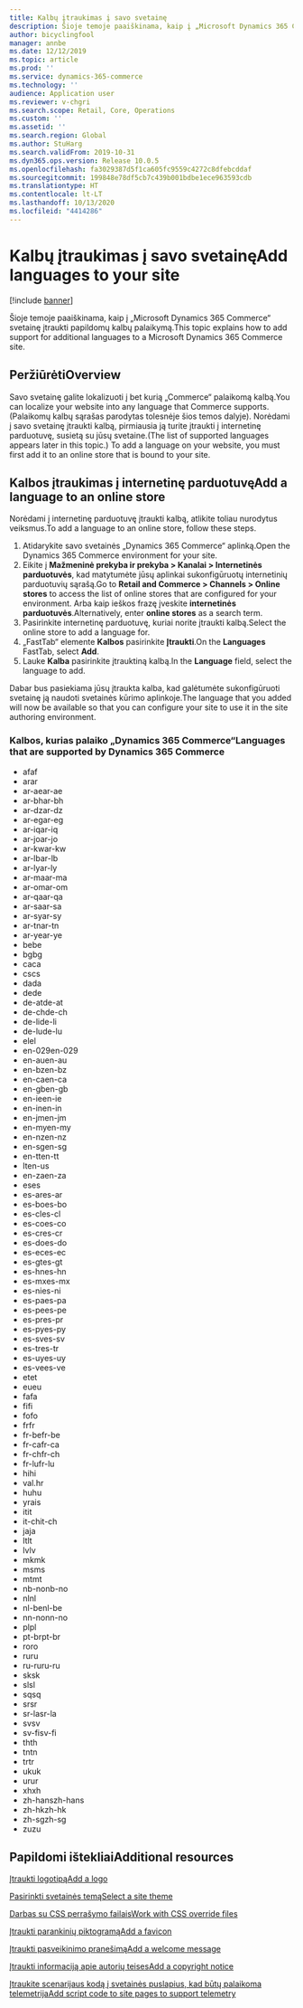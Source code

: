 ```yaml
---
title: Kalbų įtraukimas į savo svetainę
description: Šioje temoje paaiškinama, kaip į „Microsoft Dynamics 365 Commerce“ svetainę įtraukti papildomų kalbų palaikymą.
author: bicyclingfool
manager: annbe
ms.date: 12/12/2019
ms.topic: article
ms.prod: ''
ms.service: dynamics-365-commerce
ms.technology: ''
audience: Application user
ms.reviewer: v-chgri
ms.search.scope: Retail, Core, Operations
ms.custom: ''
ms.assetid: ''
ms.search.region: Global
ms.author: StuHarg
ms.search.validFrom: 2019-10-31
ms.dyn365.ops.version: Release 10.0.5
ms.openlocfilehash: fa3029387d5f1ca605fc9559c4272c8dfebcddaf
ms.sourcegitcommit: 199848e78df5cb7c439b001bdbe1ece963593cdb
ms.translationtype: HT
ms.contentlocale: lt-LT
ms.lasthandoff: 10/13/2020
ms.locfileid: "4414286"
---
```

# <a name="add-languages-to-your-site"></a><span data-ttu-id="8e14b-103">Kalbų įtraukimas į savo svetainę</span><span class="sxs-lookup"><span data-stu-id="8e14b-103">Add languages to your site</span></span>


[!include [banner](includes/banner.md)]

<span data-ttu-id="8e14b-104">Šioje temoje paaiškinama, kaip į „Microsoft Dynamics 365 Commerce“ svetainę įtraukti papildomų kalbų palaikymą.</span><span class="sxs-lookup"><span data-stu-id="8e14b-104">This topic explains how to add support for additional languages to a Microsoft Dynamics 365 Commerce site.</span></span>

## <a name="overview"></a><span data-ttu-id="8e14b-105">Peržiūrėti</span><span class="sxs-lookup"><span data-stu-id="8e14b-105">Overview</span></span>

<span data-ttu-id="8e14b-106">Savo svetainę galite lokalizuoti į bet kurią „Commerce“ palaikomą kalbą.</span><span class="sxs-lookup"><span data-stu-id="8e14b-106">You can localize your website into any language that Commerce supports.</span></span> <span data-ttu-id="8e14b-107">(Palaikomų kalbų sąrašas parodytas tolesnėje šios temos dalyje). Norėdami į savo svetainę įtraukti kalbą, pirmiausia ją turite įtraukti į internetinę parduotuvę, susietą su jūsų svetaine.</span><span class="sxs-lookup"><span data-stu-id="8e14b-107">(The list of supported languages appears later in this topic.) To add a language on your website, you must first add it to an online store that is bound to your site.</span></span>

## <a name="add-a-language-to-an-online-store"></a><span data-ttu-id="8e14b-108">Kalbos įtraukimas į internetinę parduotuvę</span><span class="sxs-lookup"><span data-stu-id="8e14b-108">Add a language to an online store</span></span>

<span data-ttu-id="8e14b-109">Norėdami į internetinę parduotuvę įtraukti kalbą, atlikite toliau nurodytus veiksmus.</span><span class="sxs-lookup"><span data-stu-id="8e14b-109">To add a language to an online store, follow these steps.</span></span>

1. <span data-ttu-id="8e14b-110">Atidarykite savo svetainės „Dynamics 365 Commerce“ aplinką.</span><span class="sxs-lookup"><span data-stu-id="8e14b-110">Open the Dynamics 365 Commerce environment for your site.</span></span>
1. <span data-ttu-id="8e14b-111">Eikite į **Mažmeninė prekyba ir prekyba \> Kanalai \> Internetinės parduotuvės**, kad matytumėte jūsų aplinkai sukonfigūruotų internetinių parduotuvių sąrašą.</span><span class="sxs-lookup"><span data-stu-id="8e14b-111">Go to **Retail and Commerce \> Channels \> Online stores** to access the list of online stores that are configured for your environment.</span></span> <span data-ttu-id="8e14b-112">Arba kaip ieškos frazę įveskite **internetinės parduotuvės**.</span><span class="sxs-lookup"><span data-stu-id="8e14b-112">Alternatively, enter **online stores** as a search term.</span></span>
1. <span data-ttu-id="8e14b-113">Pasirinkite internetinę parduotuvę, kuriai norite įtraukti kalbą.</span><span class="sxs-lookup"><span data-stu-id="8e14b-113">Select the online store to add a language for.</span></span>
1. <span data-ttu-id="8e14b-114">„FastTab“ elemente **Kalbos** pasirinkite **Įtraukti**.</span><span class="sxs-lookup"><span data-stu-id="8e14b-114">On the **Languages** FastTab, select **Add**.</span></span>
1. <span data-ttu-id="8e14b-115">Lauke **Kalba** pasirinkite įtrauktiną kalbą.</span><span class="sxs-lookup"><span data-stu-id="8e14b-115">In the **Language** field, select the language to add.</span></span>

<span data-ttu-id="8e14b-116">Dabar bus pasiekiama jūsų įtraukta kalba, kad galėtumėte sukonfigūruoti svetainę ją naudoti svetainės kūrimo aplinkoje.</span><span class="sxs-lookup"><span data-stu-id="8e14b-116">The language that you added will now be available so that you can configure your site to use it in the site authoring environment.</span></span>

### <a name="languages-that-are-supported-by-dynamics-365-commerce"></a><span data-ttu-id="8e14b-117">Kalbos, kurias palaiko „Dynamics 365 Commerce“</span><span class="sxs-lookup"><span data-stu-id="8e14b-117">Languages that are supported by Dynamics 365 Commerce</span></span>

- <span data-ttu-id="8e14b-118">af</span><span class="sxs-lookup"><span data-stu-id="8e14b-118">af</span></span>
- <span data-ttu-id="8e14b-119">ar</span><span class="sxs-lookup"><span data-stu-id="8e14b-119">ar</span></span>
- <span data-ttu-id="8e14b-120">ar-ae</span><span class="sxs-lookup"><span data-stu-id="8e14b-120">ar-ae</span></span>
- <span data-ttu-id="8e14b-121">ar-bh</span><span class="sxs-lookup"><span data-stu-id="8e14b-121">ar-bh</span></span>
- <span data-ttu-id="8e14b-122">ar-dz</span><span class="sxs-lookup"><span data-stu-id="8e14b-122">ar-dz</span></span>
- <span data-ttu-id="8e14b-123">ar-eg</span><span class="sxs-lookup"><span data-stu-id="8e14b-123">ar-eg</span></span>
- <span data-ttu-id="8e14b-124">ar-iq</span><span class="sxs-lookup"><span data-stu-id="8e14b-124">ar-iq</span></span>
- <span data-ttu-id="8e14b-125">ar-jo</span><span class="sxs-lookup"><span data-stu-id="8e14b-125">ar-jo</span></span>
- <span data-ttu-id="8e14b-126">ar-kw</span><span class="sxs-lookup"><span data-stu-id="8e14b-126">ar-kw</span></span>
- <span data-ttu-id="8e14b-127">ar-lb</span><span class="sxs-lookup"><span data-stu-id="8e14b-127">ar-lb</span></span>
- <span data-ttu-id="8e14b-128">ar-ly</span><span class="sxs-lookup"><span data-stu-id="8e14b-128">ar-ly</span></span>
- <span data-ttu-id="8e14b-129">ar-ma</span><span class="sxs-lookup"><span data-stu-id="8e14b-129">ar-ma</span></span>
- <span data-ttu-id="8e14b-130">ar-om</span><span class="sxs-lookup"><span data-stu-id="8e14b-130">ar-om</span></span>
- <span data-ttu-id="8e14b-131">ar-qa</span><span class="sxs-lookup"><span data-stu-id="8e14b-131">ar-qa</span></span>
- <span data-ttu-id="8e14b-132">ar-sa</span><span class="sxs-lookup"><span data-stu-id="8e14b-132">ar-sa</span></span>
- <span data-ttu-id="8e14b-133">ar-sy</span><span class="sxs-lookup"><span data-stu-id="8e14b-133">ar-sy</span></span>
- <span data-ttu-id="8e14b-134">ar-tn</span><span class="sxs-lookup"><span data-stu-id="8e14b-134">ar-tn</span></span>
- <span data-ttu-id="8e14b-135">ar-ye</span><span class="sxs-lookup"><span data-stu-id="8e14b-135">ar-ye</span></span>
- <span data-ttu-id="8e14b-136">be</span><span class="sxs-lookup"><span data-stu-id="8e14b-136">be</span></span>
- <span data-ttu-id="8e14b-137">bg</span><span class="sxs-lookup"><span data-stu-id="8e14b-137">bg</span></span>
- <span data-ttu-id="8e14b-138">ca</span><span class="sxs-lookup"><span data-stu-id="8e14b-138">ca</span></span>
- <span data-ttu-id="8e14b-139">cs</span><span class="sxs-lookup"><span data-stu-id="8e14b-139">cs</span></span>
- <span data-ttu-id="8e14b-140">da</span><span class="sxs-lookup"><span data-stu-id="8e14b-140">da</span></span>
- <span data-ttu-id="8e14b-141">de</span><span class="sxs-lookup"><span data-stu-id="8e14b-141">de</span></span>
- <span data-ttu-id="8e14b-142">de-at</span><span class="sxs-lookup"><span data-stu-id="8e14b-142">de-at</span></span>
- <span data-ttu-id="8e14b-143">de-ch</span><span class="sxs-lookup"><span data-stu-id="8e14b-143">de-ch</span></span>
- <span data-ttu-id="8e14b-144">de-li</span><span class="sxs-lookup"><span data-stu-id="8e14b-144">de-li</span></span>
- <span data-ttu-id="8e14b-145">de-lu</span><span class="sxs-lookup"><span data-stu-id="8e14b-145">de-lu</span></span>
- <span data-ttu-id="8e14b-146">el</span><span class="sxs-lookup"><span data-stu-id="8e14b-146">el</span></span>
- <span data-ttu-id="8e14b-147">en-029</span><span class="sxs-lookup"><span data-stu-id="8e14b-147">en-029</span></span>
- <span data-ttu-id="8e14b-148">en-au</span><span class="sxs-lookup"><span data-stu-id="8e14b-148">en-au</span></span>
- <span data-ttu-id="8e14b-149">en-bz</span><span class="sxs-lookup"><span data-stu-id="8e14b-149">en-bz</span></span>
- <span data-ttu-id="8e14b-150">en-ca</span><span class="sxs-lookup"><span data-stu-id="8e14b-150">en-ca</span></span>
- <span data-ttu-id="8e14b-151">en-gb</span><span class="sxs-lookup"><span data-stu-id="8e14b-151">en-gb</span></span>
- <span data-ttu-id="8e14b-152">en-ie</span><span class="sxs-lookup"><span data-stu-id="8e14b-152">en-ie</span></span>
- <span data-ttu-id="8e14b-153">en-in</span><span class="sxs-lookup"><span data-stu-id="8e14b-153">en-in</span></span>
- <span data-ttu-id="8e14b-154">en-jm</span><span class="sxs-lookup"><span data-stu-id="8e14b-154">en-jm</span></span>
- <span data-ttu-id="8e14b-155">en-my</span><span class="sxs-lookup"><span data-stu-id="8e14b-155">en-my</span></span>
- <span data-ttu-id="8e14b-156">en-nz</span><span class="sxs-lookup"><span data-stu-id="8e14b-156">en-nz</span></span>
- <span data-ttu-id="8e14b-157">en-sg</span><span class="sxs-lookup"><span data-stu-id="8e14b-157">en-sg</span></span>
- <span data-ttu-id="8e14b-158">en-tt</span><span class="sxs-lookup"><span data-stu-id="8e14b-158">en-tt</span></span>
- <span data-ttu-id="8e14b-159">lt</span><span class="sxs-lookup"><span data-stu-id="8e14b-159">en-us</span></span>
- <span data-ttu-id="8e14b-160">en-za</span><span class="sxs-lookup"><span data-stu-id="8e14b-160">en-za</span></span>
- <span data-ttu-id="8e14b-161">es</span><span class="sxs-lookup"><span data-stu-id="8e14b-161">es</span></span>
- <span data-ttu-id="8e14b-162">es-ar</span><span class="sxs-lookup"><span data-stu-id="8e14b-162">es-ar</span></span>
- <span data-ttu-id="8e14b-163">es-bo</span><span class="sxs-lookup"><span data-stu-id="8e14b-163">es-bo</span></span>
- <span data-ttu-id="8e14b-164">es-cl</span><span class="sxs-lookup"><span data-stu-id="8e14b-164">es-cl</span></span>
- <span data-ttu-id="8e14b-165">es-co</span><span class="sxs-lookup"><span data-stu-id="8e14b-165">es-co</span></span>
- <span data-ttu-id="8e14b-166">es-cr</span><span class="sxs-lookup"><span data-stu-id="8e14b-166">es-cr</span></span>
- <span data-ttu-id="8e14b-167">es-do</span><span class="sxs-lookup"><span data-stu-id="8e14b-167">es-do</span></span>
- <span data-ttu-id="8e14b-168">es-ec</span><span class="sxs-lookup"><span data-stu-id="8e14b-168">es-ec</span></span>
- <span data-ttu-id="8e14b-169">es-gt</span><span class="sxs-lookup"><span data-stu-id="8e14b-169">es-gt</span></span>
- <span data-ttu-id="8e14b-170">es-hn</span><span class="sxs-lookup"><span data-stu-id="8e14b-170">es-hn</span></span>
- <span data-ttu-id="8e14b-171">es-mx</span><span class="sxs-lookup"><span data-stu-id="8e14b-171">es-mx</span></span>
- <span data-ttu-id="8e14b-172">es-ni</span><span class="sxs-lookup"><span data-stu-id="8e14b-172">es-ni</span></span>
- <span data-ttu-id="8e14b-173">es-pa</span><span class="sxs-lookup"><span data-stu-id="8e14b-173">es-pa</span></span>
- <span data-ttu-id="8e14b-174">es-pe</span><span class="sxs-lookup"><span data-stu-id="8e14b-174">es-pe</span></span>
- <span data-ttu-id="8e14b-175">es-pr</span><span class="sxs-lookup"><span data-stu-id="8e14b-175">es-pr</span></span>
- <span data-ttu-id="8e14b-176">es-py</span><span class="sxs-lookup"><span data-stu-id="8e14b-176">es-py</span></span>
- <span data-ttu-id="8e14b-177">es-sv</span><span class="sxs-lookup"><span data-stu-id="8e14b-177">es-sv</span></span>
- <span data-ttu-id="8e14b-178">es-tr</span><span class="sxs-lookup"><span data-stu-id="8e14b-178">es-tr</span></span>
- <span data-ttu-id="8e14b-179">es-uy</span><span class="sxs-lookup"><span data-stu-id="8e14b-179">es-uy</span></span>
- <span data-ttu-id="8e14b-180">es-ve</span><span class="sxs-lookup"><span data-stu-id="8e14b-180">es-ve</span></span>
- <span data-ttu-id="8e14b-181">et</span><span class="sxs-lookup"><span data-stu-id="8e14b-181">et</span></span>
- <span data-ttu-id="8e14b-182">eu</span><span class="sxs-lookup"><span data-stu-id="8e14b-182">eu</span></span>
- <span data-ttu-id="8e14b-183">fa</span><span class="sxs-lookup"><span data-stu-id="8e14b-183">fa</span></span>
- <span data-ttu-id="8e14b-184">fi</span><span class="sxs-lookup"><span data-stu-id="8e14b-184">fi</span></span>
- <span data-ttu-id="8e14b-185">fo</span><span class="sxs-lookup"><span data-stu-id="8e14b-185">fo</span></span>
- <span data-ttu-id="8e14b-186">fr</span><span class="sxs-lookup"><span data-stu-id="8e14b-186">fr</span></span>
- <span data-ttu-id="8e14b-187">fr-be</span><span class="sxs-lookup"><span data-stu-id="8e14b-187">fr-be</span></span>
- <span data-ttu-id="8e14b-188">fr-ca</span><span class="sxs-lookup"><span data-stu-id="8e14b-188">fr-ca</span></span>
- <span data-ttu-id="8e14b-189">fr-ch</span><span class="sxs-lookup"><span data-stu-id="8e14b-189">fr-ch</span></span>
- <span data-ttu-id="8e14b-190">fr-lu</span><span class="sxs-lookup"><span data-stu-id="8e14b-190">fr-lu</span></span>
- <span data-ttu-id="8e14b-191">hi</span><span class="sxs-lookup"><span data-stu-id="8e14b-191">hi</span></span>
- <span data-ttu-id="8e14b-192">val.</span><span class="sxs-lookup"><span data-stu-id="8e14b-192">hr</span></span>
- <span data-ttu-id="8e14b-193">hu</span><span class="sxs-lookup"><span data-stu-id="8e14b-193">hu</span></span>
- <span data-ttu-id="8e14b-194">yra</span><span class="sxs-lookup"><span data-stu-id="8e14b-194">is</span></span>
- <span data-ttu-id="8e14b-195">it</span><span class="sxs-lookup"><span data-stu-id="8e14b-195">it</span></span>
- <span data-ttu-id="8e14b-196">it-ch</span><span class="sxs-lookup"><span data-stu-id="8e14b-196">it-ch</span></span>
- <span data-ttu-id="8e14b-197">ja</span><span class="sxs-lookup"><span data-stu-id="8e14b-197">ja</span></span>
- <span data-ttu-id="8e14b-198">lt</span><span class="sxs-lookup"><span data-stu-id="8e14b-198">lt</span></span>
- <span data-ttu-id="8e14b-199">lv</span><span class="sxs-lookup"><span data-stu-id="8e14b-199">lv</span></span>
- <span data-ttu-id="8e14b-200">mk</span><span class="sxs-lookup"><span data-stu-id="8e14b-200">mk</span></span>
- <span data-ttu-id="8e14b-201">ms</span><span class="sxs-lookup"><span data-stu-id="8e14b-201">ms</span></span>
- <span data-ttu-id="8e14b-202">mt</span><span class="sxs-lookup"><span data-stu-id="8e14b-202">mt</span></span>
- <span data-ttu-id="8e14b-203">nb-no</span><span class="sxs-lookup"><span data-stu-id="8e14b-203">nb-no</span></span>
- <span data-ttu-id="8e14b-204">nl</span><span class="sxs-lookup"><span data-stu-id="8e14b-204">nl</span></span>
- <span data-ttu-id="8e14b-205">nl-be</span><span class="sxs-lookup"><span data-stu-id="8e14b-205">nl-be</span></span>
- <span data-ttu-id="8e14b-206">nn-no</span><span class="sxs-lookup"><span data-stu-id="8e14b-206">nn-no</span></span>
- <span data-ttu-id="8e14b-207">pl</span><span class="sxs-lookup"><span data-stu-id="8e14b-207">pl</span></span>
- <span data-ttu-id="8e14b-208">pt-br</span><span class="sxs-lookup"><span data-stu-id="8e14b-208">pt-br</span></span>
- <span data-ttu-id="8e14b-209">ro</span><span class="sxs-lookup"><span data-stu-id="8e14b-209">ro</span></span>
- <span data-ttu-id="8e14b-210">ru</span><span class="sxs-lookup"><span data-stu-id="8e14b-210">ru</span></span>
- <span data-ttu-id="8e14b-211">ru-ru</span><span class="sxs-lookup"><span data-stu-id="8e14b-211">ru-ru</span></span>
- <span data-ttu-id="8e14b-212">sk</span><span class="sxs-lookup"><span data-stu-id="8e14b-212">sk</span></span>
- <span data-ttu-id="8e14b-213">sl</span><span class="sxs-lookup"><span data-stu-id="8e14b-213">sl</span></span>
- <span data-ttu-id="8e14b-214">sq</span><span class="sxs-lookup"><span data-stu-id="8e14b-214">sq</span></span>
- <span data-ttu-id="8e14b-215">sr</span><span class="sxs-lookup"><span data-stu-id="8e14b-215">sr</span></span>
- <span data-ttu-id="8e14b-216">sr-la</span><span class="sxs-lookup"><span data-stu-id="8e14b-216">sr-la</span></span>
- <span data-ttu-id="8e14b-217">sv</span><span class="sxs-lookup"><span data-stu-id="8e14b-217">sv</span></span>
- <span data-ttu-id="8e14b-218">sv-fi</span><span class="sxs-lookup"><span data-stu-id="8e14b-218">sv-fi</span></span>
- <span data-ttu-id="8e14b-219">th</span><span class="sxs-lookup"><span data-stu-id="8e14b-219">th</span></span>
- <span data-ttu-id="8e14b-220">tn</span><span class="sxs-lookup"><span data-stu-id="8e14b-220">tn</span></span>
- <span data-ttu-id="8e14b-221">tr</span><span class="sxs-lookup"><span data-stu-id="8e14b-221">tr</span></span>
- <span data-ttu-id="8e14b-222">uk</span><span class="sxs-lookup"><span data-stu-id="8e14b-222">uk</span></span>
- <span data-ttu-id="8e14b-223">ur</span><span class="sxs-lookup"><span data-stu-id="8e14b-223">ur</span></span>
- <span data-ttu-id="8e14b-224">xh</span><span class="sxs-lookup"><span data-stu-id="8e14b-224">xh</span></span>
- <span data-ttu-id="8e14b-225">zh-hans</span><span class="sxs-lookup"><span data-stu-id="8e14b-225">zh-hans</span></span>
- <span data-ttu-id="8e14b-226">zh-hk</span><span class="sxs-lookup"><span data-stu-id="8e14b-226">zh-hk</span></span>
- <span data-ttu-id="8e14b-227">zh-sg</span><span class="sxs-lookup"><span data-stu-id="8e14b-227">zh-sg</span></span>
- <span data-ttu-id="8e14b-228">zu</span><span class="sxs-lookup"><span data-stu-id="8e14b-228">zu</span></span>

## <a name="additional-resources"></a><span data-ttu-id="8e14b-229">Papildomi ištekliai</span><span class="sxs-lookup"><span data-stu-id="8e14b-229">Additional resources</span></span>

[<span data-ttu-id="8e14b-230">Įtraukti logotipą</span><span class="sxs-lookup"><span data-stu-id="8e14b-230">Add a logo</span></span>](add-logo.md)

[<span data-ttu-id="8e14b-231">Pasirinkti svetainės temą</span><span class="sxs-lookup"><span data-stu-id="8e14b-231">Select a site theme</span></span>](select-site-theme.md)

[<span data-ttu-id="8e14b-232">Darbas su CSS perrašymo failais</span><span class="sxs-lookup"><span data-stu-id="8e14b-232">Work with CSS override files</span></span>](css-override-files.md)

[<span data-ttu-id="8e14b-233">Įtraukti parankinių piktogramą</span><span class="sxs-lookup"><span data-stu-id="8e14b-233">Add a favicon</span></span>](add-favicon.md)

[<span data-ttu-id="8e14b-234">Įtraukti pasveikinimo pranešimą</span><span class="sxs-lookup"><span data-stu-id="8e14b-234">Add a welcome message</span></span>](add-welcome-message.md)

[<span data-ttu-id="8e14b-235">Įtraukti informaciją apie autorių teises</span><span class="sxs-lookup"><span data-stu-id="8e14b-235">Add a copyright notice</span></span>](add-copyright-notice.md)

[<span data-ttu-id="8e14b-236">Įtraukite scenarijaus kodą į svetainės puslapius, kad būtų palaikoma telemetrija</span><span class="sxs-lookup"><span data-stu-id="8e14b-236">Add script code to site pages to support telemetry</span></span>](add-telemetry.md)
